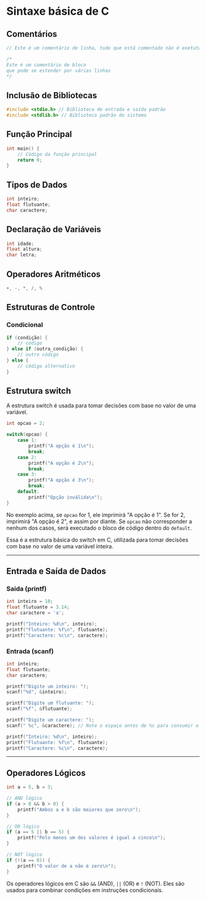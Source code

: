 
# Sintaxe básica de C

## Comentários

```c
// Este é um comentário de linha, tudo que está comentado não é exetutado pelo programa

/*
Este é um comentário de bloco
que pode se estender por várias linhas
*/
```

## Inclusão de Bibliotecas

```c
#include <stdio.h> // Biblioteca de entrada e saída padrão
#include <stdlib.h> // Biblioteca padrão do sistema
```

## Função Principal

```c
int main() {
    // Código da função principal
    return 0;
}
```

## Tipos de Dados

```c
int inteiro;
float flutuante;
char caractere;
```

## Declaração de Variáveis

```c
int idade;
float altura;
char letra;
```

## Operadores Aritméticos

```c
+, -, *, /, %
```

## Estruturas de Controle

### Condicional

```c
if (condição) {
    // código
} else if (outra_condição) {
    // outro código
} else {
    // código alternativo
}
```

## Estrutura switch

A estrutura switch é usada para tomar decisões com base no valor de uma variável.

```c
int opcao = 2;

switch(opcao) {
    case 1:
        printf("A opção é 1\n");
        break;
    case 2:
        printf("A opção é 2\n");
        break;
    case 3:
        printf("A opção é 3\n");
        break;
    default:
        printf("Opção inválida\n");
}
```

No exemplo acima, se `opcao` for 1, ele imprimirá "A opção é 1". Se for 2, imprimirá "A opção é 2", e assim por diante. Se `opcao` não corresponder a nenhum dos casos, será executado o bloco de código dentro do `default`.

Essa é a estrutura básica do switch em C, utilizada para tomar decisões com base no valor de uma variável inteira.

---

## Entrada e Saída de Dados

### Saída (printf)

```c
int inteiro = 10;
float flutuante = 3.14;
char caractere = 'a';

printf("Inteiro: %d\n", inteiro);
printf("Flutuante: %f\n", flutuante);
printf("Caractere: %c\n", caractere);
```

### Entrada (scanf)

```c
int inteiro;
float flutuante;
char caractere;

printf("Digite um inteiro: ");
scanf("%d", &inteiro);

printf("Digite um flutuante: ");
scanf("%f", &flutuante);

printf("Digite um caractere: ");
scanf(" %c", &caractere); // Note o espaço antes de %c para consumir o caractere de nova linha

printf("Inteiro: %d\n", inteiro);
printf("Flutuante: %f\n", flutuante);
printf("Caractere: %c\n", caractere);
```

---


## Operadores Lógicos

```c
int a = 5, b = 3;

// AND lógico
if (a > 0 && b > 0) {
    printf("Ambos a e b são maiores que zero\n");
}

// OR lógico
if (a == 5 || b == 5) {
    printf("Pelo menos um dos valores é igual a cinco\n");
}

// NOT lógico
if (!(a == 0)) {
    printf("O valor de a não é zero\n");
}
```

Os operadores lógicos em C são `&&` (AND), `||` (OR) e `!` (NOT). Eles são usados para combinar condições em instruções condicionais.
